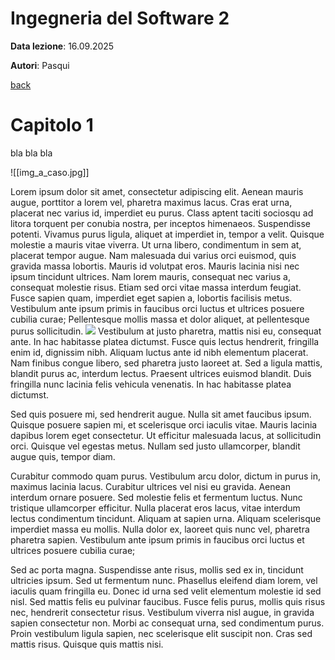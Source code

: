 # Ingegneria del Software 2

**Data lezione**: 16.09.2025

**Autori**: Pasqui

[back](./../index.md)

# Capitolo 1

bla bla bla

![[img_a_caso.jpg]]

Lorem ipsum dolor sit amet, consectetur adipiscing elit. Aenean mauris augue, porttitor a lorem vel, pharetra maximus lacus. Cras erat urna, placerat nec varius id, imperdiet eu purus. Class aptent taciti sociosqu ad litora torquent per conubia nostra, per inceptos himenaeos. Suspendisse potenti. Vivamus purus ligula, aliquet at imperdiet in, tempor a velit. Quisque molestie a mauris vitae viverra. Ut urna libero, condimentum in sem at, placerat tempor augue. Nam malesuada dui varius orci euismod, quis gravida massa lobortis. Mauris id volutpat eros. Mauris lacinia nisi nec ipsum tincidunt ultrices. Nam lorem mauris, consequat nec varius a, consequat molestie risus. Etiam sed orci vitae massa interdum feugiat. Fusce sapien quam, imperdiet eget sapien a, lobortis facilisis metus. Vestibulum ante ipsum primis in faucibus orci luctus et ultrices posuere cubilia curae; Pellentesque mollis massa et dolor aliquet, at pellentesque purus sollicitudin.
![](aaaa%20(2).jpg)
Vestibulum at justo pharetra, mattis nisi eu, consequat ante. In hac habitasse platea dictumst. Fusce quis lectus hendrerit, fringilla enim id, dignissim nibh. Aliquam luctus ante id nibh elementum placerat. Nam finibus congue libero, sed pharetra justo laoreet at. Sed a ligula mattis, blandit purus ac, interdum lectus. Praesent ultrices euismod blandit. Duis fringilla nunc lacinia felis vehicula venenatis. In hac habitasse platea dictumst.

Sed quis posuere mi, sed hendrerit augue. Nulla sit amet faucibus ipsum. Quisque posuere sapien mi, et scelerisque orci iaculis vitae. Mauris lacinia dapibus lorem eget consectetur. Ut efficitur malesuada lacus, at sollicitudin orci. Quisque vel egestas metus. Nullam sed justo ullamcorper, blandit augue quis, tempor diam.

Curabitur commodo quam purus. Vestibulum arcu dolor, dictum in purus in, maximus lacinia lacus. Curabitur ultrices vel nisi eu gravida. Aenean interdum ornare posuere. Sed molestie felis et fermentum luctus. Nunc tristique ullamcorper efficitur. Nulla placerat eros lacus, vitae interdum lectus condimentum tincidunt. Aliquam at sapien urna. Aliquam scelerisque imperdiet massa eu mollis. Nulla dolor ex, laoreet quis nunc vel, pharetra pharetra sapien. Vestibulum ante ipsum primis in faucibus orci luctus et ultrices posuere cubilia curae;

Sed ac porta magna. Suspendisse ante risus, mollis sed ex in, tincidunt ultricies ipsum. Sed ut fermentum nunc. Phasellus eleifend diam lorem, vel iaculis quam fringilla eu. Donec id urna sed velit elementum molestie id sed nisl. Sed mattis felis eu pulvinar faucibus. Fusce felis purus, mollis quis risus nec, hendrerit consectetur risus. Vestibulum viverra nisl augue, in gravida sapien consectetur non. Morbi ac consequat urna, sed condimentum purus. Proin vestibulum ligula sapien, nec scelerisque elit suscipit non. Cras sed mattis risus. Quisque quis mattis nisi.